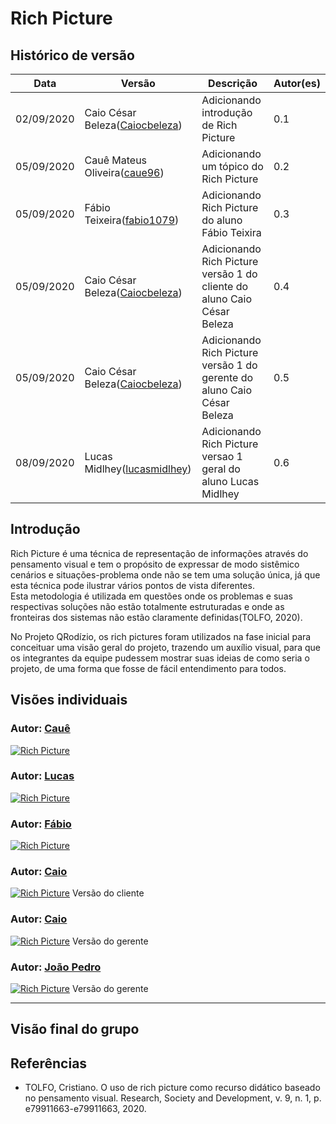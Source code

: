 # Rich Picture
## Histórico de versão

<table>
  <thead>
    <tr>
      <th>Data</th>
      <th>Versão</th>
      <th>Descrição</th>
      <th>Autor(es)</th>
    </tr>
  </thead>
  <tbody>
    <tr>
      <td>02/09/2020</td>
      <td>Caio César Beleza(<a target="blank" href="https://github.com/Caiocbeleza">Caiocbeleza</a>)</td>
      <td>Adicionando introdução de Rich Picture</td>
      <td>
        0.1
      </td>
    </tr>
    <tr>
      <td>05/09/2020</td>
      <td> Cauê Mateus Oliveira(<a target="blank" href="https://github.com/caue96">caue96</a>)</td>
      <td>Adicionando um tópico do Rich Picture</td>
      <td>
       0.2
      </td>
    </tr>
    <tr>
      <td>05/09/2020</td>
      <td>Fábio Teixeira(<a target="blank" href="https://github.com/fabio1079">fabio1079</a>)</td>
      <td>Adicionando Rich Picture do aluno Fábio Teixira</td>
      <td>
      0.3  
      </td>
    </tr>
    <tr>
      <td>05/09/2020</td>
      <td>Caio César Beleza(<a target="blank" href="https://github.com/Caiocbeleza">Caiocbeleza</a>)</td>
      <td>Adicionando Rich Picture versão 1 do cliente do aluno Caio César Beleza</td>
      <td>
        0.4
      </td>
    </tr>
    <tr>
      <td>05/09/2020</td>
      <td> Caio César Beleza(<a target="blank" href="https://github.com/Caiocbeleza">Caiocbeleza</a>)</td>
      <td>Adicionando Rich Picture versão 1 do gerente do aluno Caio César Beleza</td>
      <td>
       0.5
      </td>
    </tr>
        <tr>
      <td>08/09/2020</td>
      <td>Lucas Midlhey(<a target="blank" href="https://github.com/lucasmidlhey">lucasmidlhey</a>)</td>
      <td>Adicionando Rich Picture versao 1 geral do aluno Lucas Midlhey</td>
      <td>
       0.6
      </td>
    </tr>
  </tbody>
</table>

## Introdução

<p>Rich Picture é uma técnica de representação de informações através do pensamento visual e tem o propósito de expressar de modo sistêmico cenários e situações-problema onde não se tem uma solução única, já que esta técnica pode ilustrar vários pontos de vista diferentes.<br>
Esta metodologia é utilizada em questões onde os problemas e suas respectivas soluções não estão totalmente estruturadas e onde as fronteiras dos sistemas não estão claramente definidas(TOLFO, 2020).</p>
<p> No Projeto QRodízio, os rich pictures foram utilizados na fase inicial para conceituar uma visão geral do projeto, trazendo um auxílio visual, para que os integrantes da equipe pudessem mostrar suas ideias de como seria o projeto, de uma forma que fosse de fácil entendimento para todos.



## Visões individuais

### Autor: [Cauê](https://github.com/caue96)
[![Rich Picture](../images/richpictute/rich_picture_caue.png)](https://ibb.co/zNzBpWH)

### Autor: [Lucas](https://github.com/lucasmidlhey)
[![Rich Picture](../images/richpictute/rich_picture_lucas.jpeg)](https://ibb.co/fkRvccF)


### Autor: [Fábio](https://github.com/fabio1079)

[![Rich Picture](../images/richpictute/rich_picture_fabio.jpg)](https://ibb.co/qFh9bXH)

### Autor: [Caio](https://github.com/Caiocbeleza)

[![Rich Picture](../images/richpictute/rich_picture_QRodizio_cliente.png)](https://ibb.co/LtwQd26)
Versão do cliente

### Autor: [Caio](https://github.com/Caiocbeleza)

[![Rich Picture](../images/richpictute/rich_picture_Qrodizio_gerente.png)](https://ibb.co/2s8KLLN)
Versão do gerente

### Autor: [João Pedro](https://github.com/jppgomes)

[![Rich Picture](../images/richpictute/rich_picture.png)](https://ibb.co/Qcq8yJf)
Versão do gerente

---

## Visão final do grupo


## Referências
<ul>
  <li>TOLFO, Cristiano. O uso de rich picture como recurso didático baseado no pensamento visual. Research, Society and Development, v. 9, n. 1, p. e79911663-e79911663, 2020.</li>
</ul>
